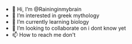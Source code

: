 - 👋 Hi, I’m @Raininginmybrain
- 👀 I’m interested in greek mythology
- 🌱 I’m currently learning biology
- 💞️ I’m looking to collaborate on i dont know yet
- 📫 How to reach me don't

<!---
Raininginmybrain/Raininginmybrain is a ✨ special ✨ repository because its `README.md` (this file) appears on your GitHub profile.
You can click the Preview link to take a look at your changes.
--->
